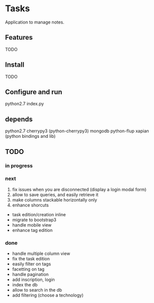 # Tasks

Application to manage notes.

## Features

TODO

## Install

TODO

## Configure and run

python2.7 index.py

## depends

python2.7
cherrypy3 (python-cherrypy3)
mongodb
python-flup
xapian (python bindings and lib)

## TODO

### in progress

### next

 1. fix issues when you are disconnected (display a login modal form)
 2. allow to save queries, and easily retrieve it
 3. make columns stackable horizontally only
 4. enhance shorcuts

 * task edition/creation inline
 * migrate to bootstrap3
  * handle mobile view
 * enhance tag edition

### done

 * handle multiple column view
 * fix the task edition
 * easily filter on tags
 * facetting on tag
 * handle pagination
 * add inscription, login
 * index the db
 * allow to search in the db
 * add filtering (choose a technology)


